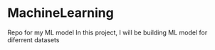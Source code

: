 # MachineLearning
Repo for my ML model
In this project, I will be building ML model for diferrent datasets
